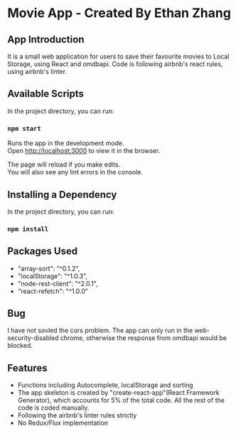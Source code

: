 # Movie App - Created By Ethan Zhang

## App Introduction

It is a small web application for users to save their favourite movies to Local Storage, using React and omdbapi.
Code is following airbnb's react rules, using airbnb's linter.


## Available Scripts

In the project directory, you can run:

### `npm start`

Runs the app in the development mode.<br>
Open [http://localhost:3000](http://localhost:3000) to view it in the browser.

The page will reload if you make edits.<br>
You will also see any lint errors in the console.


## Installing a Dependency

In the project directory, you can run:

### `npm install`


## Packages Used

* "array-sort": "^0.1.2",
* "localStorage": "^1.0.3",
* "node-rest-client": "^2.0.1",
* "react-refetch": "^1.0.0"


## Bug

I have not sovled the cors problem. The app can only run in the web-security-disabled chrome, otherwise the response from omdbapi would be blocked.

## Features

* Functions including Autocomplete, localStorage and sorting
* The app skeleton is created by "create-react-app"(React Framework Generator), which accounts for 5% of the total code. All the rest of the code is coded manually.
* Following the airbnb's linter rules strictly
* No Redux/Flux implementation